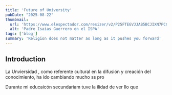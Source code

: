 ```yaml
---
title: 'Future of University'
pubDate: "2025-08-22"
thumbnail: 
  url: 'https://www.elespectador.com/resizer/v2/P25FTEGVJJAB5BCJIXN7PCC4G4.jpg?auth=9a315c6d81f4c87a4289bfe6e0dc2bfe971efff38b90c8e0170d1d278edea33c&width=920&height=613&smart=true&quality=70'
  alt: 'Padre Isaias Guerrero en el ISPA'
tags: ['blog']
summary: 'Religion does not matter as long as it pushes you forward'
---
```

## Introduction

La Unviersidad , como referente cultural en la difusión y creación del conocimiento, ha ido cambiando mucho ss pro

Durante mi educaicón secundariam tuve la ilidad de ver llo que 